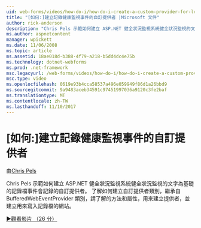 ```yaml
---
uid: web-forms/videos/how-do-i/how-do-i-create-a-custom-provider-for-logging-health-monitoring-events
title: "[如何:]建立記錄健康監視事件的自訂提供者 |Microsoft 文件"
author: rick-anderson
description: "Chris Pels 示範如何建立 ASP.NET 健全狀況監視系統健全狀況監視的文字為基礎的記錄檔事件會記錄的自訂提供者。 Le..."
ms.author: aspnetcontent
manager: wpickett
ms.date: 11/06/2008
ms.topic: article
ms.assetid: 18ae018d-b388-4f79-a218-b5dd4dc4e75b
ms.technology: dotnet-webforms
ms.prod: .net-framework
msc.legacyurl: /web-forms/videos/how-do-i/how-do-i-create-a-custom-provider-for-logging-health-monitoring-events
msc.type: video
ms.openlocfilehash: 0619e93b4cca58537a496e059949f86d1a26bbd9
ms.sourcegitcommit: 9a9483aceb34591c97451997036a9120c3fe2baf
ms.translationtype: MT
ms.contentlocale: zh-TW
ms.lasthandoff: 11/10/2017
---
```

<a name="how-do-i-create-a-custom-provider-for-logging-health-monitoring-events"></a>[如何:]建立記錄健康監視事件的自訂提供者
====================
由[Chris Pels](https://twitter.com/chrispels)

Chris Pels 示範如何建立 ASP.NET 健全狀況監視系統健全狀況監視的文字為基礎的記錄檔事件會記錄的自訂提供者。 了解如何建立自訂提供者類別，繼承自 BufferedWebEventProvider 類別，請了解的方法和屬性，用來建立提供者，並建立用來寫入記錄檔的網站。

[&#9654;觀看影片 （26 分）](https://channel9.msdn.com/Blogs/ASP-NET-Site-Videos/how-do-i-create-a-custom-provider-for-logging-health-monitoring-events)
